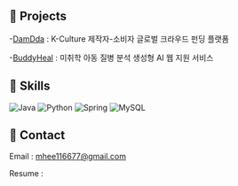 ## 📁 Projects
-[DamDda](https://github.com/mhee167/DamDda_BE) : K-Culture 제작자-소비자 글로벌 크라우드 펀딩 플랫폼

-[BuddyHeal](https://github.com/mhee167/BuddyHeal) : 미취학 아동 질병 분석 생성형 AI 웹 지원 서비스 

## 🔨 Skills
![Java](https://img.shields.io/badge/java-%23ED8B00.svg?style=for-the-badge&logo=openjdk&logoColor=white) ![Python](https://img.shields.io/badge/python-3670A0?style=for-the-badge&logo=python&logoColor=ffdd54)
![Spring](https://img.shields.io/badge/spring-%236DB33F.svg?style=for-the-badge&logo=spring&logoColor=white)
![MySQL](https://img.shields.io/badge/mysql-4479A1.svg?style=for-the-badge&logo=mysql&logoColor=white) 

## 💌 Contact
Email : mhee116677@gmail.com

Resume : 
<!--
**mhee167/mhee167** is a ✨ _special_ ✨ repository because its `README.md` (this file) appears on your GitHub profile.

Here are some ideas to get you started:

- 🔭 I’m currently working on ...
- 🌱 I’m currently learning ...
- 👯 I’m looking to collaborate on ...
- 🤔 I’m looking for help with ...
- 💬 Ask me about ...
- 📫 How to reach me: ...
- 😄 Pronouns: ...
- ⚡ Fun fact: ...
-->
